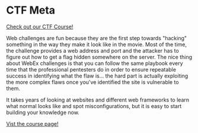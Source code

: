 # CTF Meta

[Check out our CTF Course!](https://academy.hoppersroppers.org/mod/page/view.php?id=625)

Web challenges are fun because they are the first step towards "hacking" something in the way they make it look like in the movie. Most of the time, the challenge provides a web address and port and the attacker has to figure out how to get a flag hidden somewhere on the server. The nice thing about WebEx challenges is that you can follow the same playbook every time that the professional pentesters do in order to ensure repeatable success in identifying what the flaw is... the hard part is actually exploiting the more complex flaws once you've identified the site is vulnerable to them.

It takes years of looking at websites and different web frameworks to learn what normal looks like and spot misconfigurations, but it is easy to start building your knowledge now.

[Vist the course page!](https://academy.hoppersroppers.org/mod/page/view.php?id=625)
